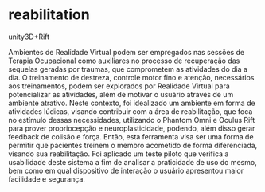 # reabilitation
 unity3D+Rift
 
 Ambientes de Realidade Virtual podem ser empregados
nas sessões de Terapia Ocupacional como auxiliares no
processo de recuperação das sequelas geradas por traumas,
que comprometem as atividades do dia a dia. O treinamento
de destreza, controle motor fino e atenção, necessários aos
treinamentos, podem ser explorados por Realidade Virtual para
potencializar as atividades, além de motivar o usuário através de
um ambiente atrativo. Neste contexto, foi idealizado um ambiente
em forma de atividades lúdicas, visando contribuir com a área de
reabilitação, que foca no estímulo dessas necessidades, utilizando
o Phantom Omni e Oculus Rift para prover propriocepção
e neuroplasticidade, podendo, além disso gerar feedback de
colisão e força. Então, esta ferramenta visa ser uma forma de
permitir que pacientes treinem o membro acometido de forma
diferenciada, visando sua reabilitação. Foi aplicado um teste
piloto que verifica a usabilidade deste sistema a fim de analisar
a praticidade de uso do mesmo, bem como em qual dispositivo
de interação o usuário apresentou maior facilidade e segurança.
